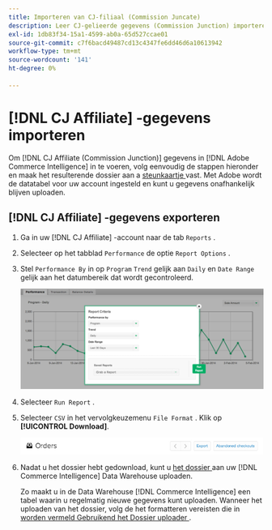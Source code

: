 ```yaml
---
title: Importeren van CJ-filiaal (Commission Juncate)
description: Leer CJ-gelieerde gegevens (Commission Junction) importeren in  [!DNL Commerce Intelligence].L Commerce Intelligence&rbrack;.
exl-id: 1db83f34-15a1-4599-ab0a-65d527ccae01
source-git-commit: c7f6bacd49487cd13c4347fe6dd46d6a10613942
workflow-type: tm+mt
source-wordcount: '141'
ht-degree: 0%

---
```


# [!DNL CJ Affiliate] -gegevens importeren

Om [!DNL CJ Affiliate (Commission Junction)] gegevens in [!DNL Adobe Commerce Intelligence] in te voeren, volg eenvoudig de stappen hieronder en maak het resulterende dossier aan a [ steunkaartje ](https://experienceleague.adobe.com/docs/commerce-knowledge-base/kb/troubleshooting/miscellaneous/mbi-service-policies.html?lang=nl-NL) vast. Met Adobe wordt de datatabel voor uw account ingesteld en kunt u gegevens onafhankelijk blijven uploaden.

## [!DNL CJ Affiliate] -gegevens exporteren

1. Ga in uw [!DNL CJ Affiliate] -account naar de tab `Reports` .

1. Selecteer op het tabblad `Performance` de optie `Report Options` .

1. Stel `Performance By` in op `Program` `Trend` gelijk aan `Daily` en `Date Range` gelijk aan het datumbereik dat wordt gecontroleerd.

   ![ uitvoer-cj-gelieerde-gegevens ](../../../assets/export-cj-affiliate-data-1.png)<!--{:.zoom}-->

1. Selecteer `Run Report` .

1. Selecteer `CSV` in het vervolgkeuzemenu `File Format` .  Klik op **[!UICONTROL Download]**.

   ![ uitvoer cj partnergegevens ](../../../assets/export-an-individual-order-2.jpg)<!--{:.zoom}-->

1. Nadat u het dossier hebt gedownload, kunt u [ het dossier ](../connecting-data/using-file-uploader.md) aan uw [!DNL Commerce Intelligence] Data Warehouse uploaden.

   Zo maakt u in de Data Warehouse [!DNL Commerce Intelligence] een tabel waarin u regelmatig nieuwe gegevens kunt uploaden. Wanneer het uploaden van het dossier, volg de het formatteren vereisten die in [ worden vermeld Gebruikend het Dossier uploader ](../connecting-data/using-file-uploader.md).
